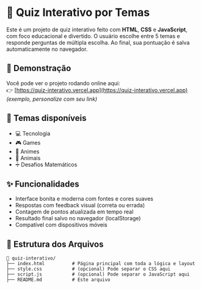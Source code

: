 
# 🧠 Quiz Interativo por Temas

Este é um projeto de quiz interativo feito com **HTML**, **CSS** e **JavaScript**, com foco educacional e divertido. O usuário escolhe entre 5 temas e responde perguntas de múltipla escolha. Ao final, sua pontuação é salva automaticamente no navegador.

## 🚀 Demonstração

Você pode ver o projeto rodando online aqui:  
👉 [https://quiz-interativo.vercel.app](https://quiz-interativo.vercel.app) *(exemplo, personalize com seu link)*

## 🧩 Temas disponíveis

- 💻 Tecnologia  
- 🎮 Games  
- 🎥 Animes  
- 🐾 Animais  
- ➗ Desafios Matemáticos  

## ✨ Funcionalidades

- Interface bonita e moderna com fontes e cores suaves
- Respostas com feedback visual (correta ou errada)
- Contagem de pontos atualizada em tempo real
- Resultado final salvo no navegador (localStorage)
- Compatível com dispositivos móveis

## 📂 Estrutura dos Arquivos

```plaintext
📁 quiz-interativo/
├── index.html          # Página principal com toda a lógica e layout
├── style.css           # (opcional) Pode separar o CSS aqui
├── script.js           # (opcional) Pode separar o JavaScript aqui
├── README.md           # Este arquivo

